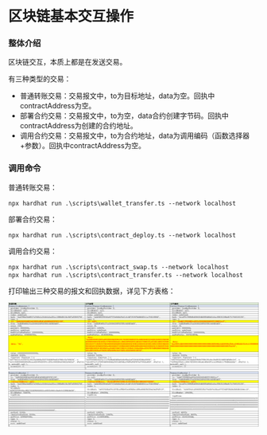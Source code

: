 # 区块链基本交互操作

### 整体介绍

区块链交互，本质上都是在发送交易。

有三种类型的交易：

- 普通转账交易：交易报文中，to为目标地址，data为空。回执中contractAddress为空。
- 部署合约交易：交易报文中，to为空，data合约创建字节码。回执中contractAddress为创建的合约地址。
- 调用合约交易：交易报文中，to为合约地址，data为调用编码（函数选择器+参数）。回执中contractAddress为空。



### 调用命令

普通转账交易：
```
npx hardhat run .\scripts\wallet_transfer.ts --network localhost
```
部署合约交易：
```
npx hardhat run .\scripts\contract_deploy.ts --network localhost
```
调用合约交易：
```
npx hardhat run .\scripts\contract_swap.ts --network localhost
npx hardhat run .\scripts\contract_transfer.ts --network localhost
```

打印输出三种交易的报文和回执数据，详见下方表格：

![](./docs/image/01.交易报文和回执对比.png)

